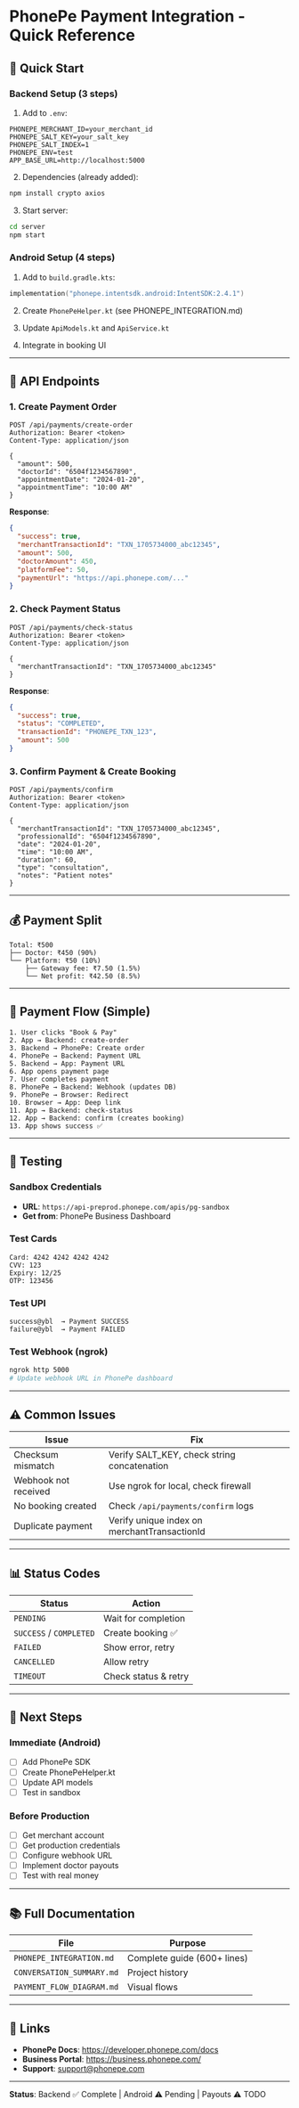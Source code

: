 # PhonePe Payment Integration - Quick Reference

## 🚀 Quick Start

### Backend Setup (3 steps)
1. Add to `.env`:
```env
PHONEPE_MERCHANT_ID=your_merchant_id
PHONEPE_SALT_KEY=your_salt_key
PHONEPE_SALT_INDEX=1
PHONEPE_ENV=test
APP_BASE_URL=http://localhost:5000
```

2. Dependencies (already added):
```bash
npm install crypto axios
```

3. Start server:
```bash
cd server
npm start
```

### Android Setup (4 steps)
1. Add to `build.gradle.kts`:
```kotlin
implementation("phonepe.intentsdk.android:IntentSDK:2.4.1")
```

2. Create `PhonePeHelper.kt` (see PHONEPE_INTEGRATION.md)

3. Update `ApiModels.kt` and `ApiService.kt`

4. Integrate in booking UI

---

## 📡 API Endpoints

### 1. Create Payment Order
```http
POST /api/payments/create-order
Authorization: Bearer <token>
Content-Type: application/json

{
  "amount": 500,
  "doctorId": "6504f1234567890",
  "appointmentDate": "2024-01-20",
  "appointmentTime": "10:00 AM"
}
```

**Response**:
```json
{
  "success": true,
  "merchantTransactionId": "TXN_1705734000_abc12345",
  "amount": 500,
  "doctorAmount": 450,
  "platformFee": 50,
  "paymentUrl": "https://api.phonepe.com/..."
}
```

### 2. Check Payment Status
```http
POST /api/payments/check-status
Authorization: Bearer <token>
Content-Type: application/json

{
  "merchantTransactionId": "TXN_1705734000_abc12345"
}
```

**Response**:
```json
{
  "success": true,
  "status": "COMPLETED",
  "transactionId": "PHONEPE_TXN_123",
  "amount": 500
}
```

### 3. Confirm Payment & Create Booking
```http
POST /api/payments/confirm
Authorization: Bearer <token>
Content-Type: application/json

{
  "merchantTransactionId": "TXN_1705734000_abc12345",
  "professionalId": "6504f1234567890",
  "date": "2024-01-20",
  "time": "10:00 AM",
  "duration": 60,
  "type": "consultation",
  "notes": "Patient notes"
}
```

---

## 💰 Payment Split

```
Total: ₹500
├── Doctor: ₹450 (90%)
└── Platform: ₹50 (10%)
    ├── Gateway fee: ₹7.50 (1.5%)
    └── Net profit: ₹42.50 (8.5%)
```

---

## 🔄 Payment Flow (Simple)

```
1. User clicks "Book & Pay"
2. App → Backend: create-order
3. Backend → PhonePe: Create order
4. PhonePe → Backend: Payment URL
5. Backend → App: Payment URL
6. App opens payment page
7. User completes payment
8. PhonePe → Backend: Webhook (updates DB)
9. PhonePe → Browser: Redirect
10. Browser → App: Deep link
11. App → Backend: check-status
12. App → Backend: confirm (creates booking)
13. App shows success ✅
```

---

## 🐛 Testing

### Sandbox Credentials
- **URL**: `https://api-preprod.phonepe.com/apis/pg-sandbox`
- **Get from**: PhonePe Business Dashboard

### Test Cards
```
Card: 4242 4242 4242 4242
CVV: 123
Expiry: 12/25
OTP: 123456
```

### Test UPI
```
success@ybl  → Payment SUCCESS
failure@ybl  → Payment FAILED
```

### Test Webhook (ngrok)
```bash
ngrok http 5000
# Update webhook URL in PhonePe dashboard
```

---

## ⚠️ Common Issues

| Issue | Fix |
|-------|-----|
| Checksum mismatch | Verify SALT_KEY, check string concatenation |
| Webhook not received | Use ngrok for local, check firewall |
| No booking created | Check `/api/payments/confirm` logs |
| Duplicate payment | Verify unique index on merchantTransactionId |

---

## 📊 Status Codes

| Status | Action |
|--------|--------|
| `PENDING` | Wait for completion |
| `SUCCESS` / `COMPLETED` | Create booking ✅ |
| `FAILED` | Show error, retry |
| `CANCELLED` | Allow retry |
| `TIMEOUT` | Check status & retry |

---

## 🎯 Next Steps

### Immediate (Android)
- [ ] Add PhonePe SDK
- [ ] Create PhonePeHelper.kt
- [ ] Update API models
- [ ] Test in sandbox

### Before Production
- [ ] Get merchant account
- [ ] Get production credentials
- [ ] Configure webhook URL
- [ ] Implement doctor payouts
- [ ] Test with real money

---

## 📚 Full Documentation

| File | Purpose |
|------|---------|
| `PHONEPE_INTEGRATION.md` | Complete guide (600+ lines) |
| `CONVERSATION_SUMMARY.md` | Project history |
| `PAYMENT_FLOW_DIAGRAM.md` | Visual flows |

---

## 🔗 Links

- **PhonePe Docs**: https://developer.phonepe.com/docs
- **Business Portal**: https://business.phonepe.com/
- **Support**: support@phonepe.com

---

**Status**: Backend ✅ Complete | Android ⚠️ Pending | Payouts ⚠️ TODO
